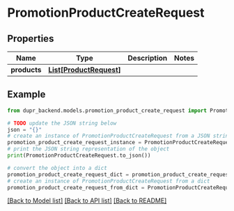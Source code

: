 # PromotionProductCreateRequest


## Properties

Name | Type | Description | Notes
------------ | ------------- | ------------- | -------------
**products** | [**List[ProductRequest]**](ProductRequest.md) |  | 

## Example

```python
from dupr_backend.models.promotion_product_create_request import PromotionProductCreateRequest

# TODO update the JSON string below
json = "{}"
# create an instance of PromotionProductCreateRequest from a JSON string
promotion_product_create_request_instance = PromotionProductCreateRequest.from_json(json)
# print the JSON string representation of the object
print(PromotionProductCreateRequest.to_json())

# convert the object into a dict
promotion_product_create_request_dict = promotion_product_create_request_instance.to_dict()
# create an instance of PromotionProductCreateRequest from a dict
promotion_product_create_request_from_dict = PromotionProductCreateRequest.from_dict(promotion_product_create_request_dict)
```
[[Back to Model list]](../README.md#documentation-for-models) [[Back to API list]](../README.md#documentation-for-api-endpoints) [[Back to README]](../README.md)


